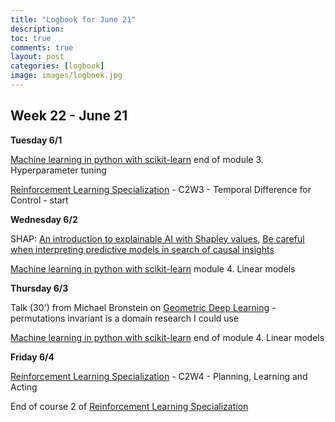 ```yaml
---
title: "Logbook for June 21"
description: 
toc: true
comments: true
layout: post
categories: [logbook]
image: images/logbook.jpg
---
```




## Week 22 - June 21

**Tuesday 6/1**

[Machine learning in python with scikit-learn](/guillaume_blog/blog/Machine-learning-in-python-with-scikit-learn.html) end of module 3. Hyperparameter tuning

[Reinforcement Learning Specialization](/guillaume_blog/blog/reinforcement-learning-specialization-coursera-course2.html) - C2W3 - Temporal Difference for Control - start

**Wednesday 6/2**

SHAP: [An introduction to explainable AI with Shapley values](https://github.com/castorfou/shap/blob/master/notebooks/overviews/An%20introduction%20to%20explainable%20AI%20with%20Shapley%20values.ipynb), [Be careful when interpreting predictive models in search of causal insights](https://github.com/castorfou/shap/blob/master/notebooks/overviews/Be%20careful%20when%20interpreting%20predictive%20models%20in%20search%20of%20causal%C2%A0insights.ipynb)

[Machine learning in python with scikit-learn](/guillaume_blog/blog/Machine-learning-in-python-with-scikit-learn.html) module 4. Linear models

**Thursday 6/3**

Talk (30') from Michael Bronstein on [Geometric Deep Learning](https://slideslive.com/38956431/invited-talk-michael-bronstein) - permutations invariant is a domain research I could use

[Machine learning in python with scikit-learn](/guillaume_blog/blog/Machine-learning-in-python-with-scikit-learn.html) end of module 4. Linear models

**Friday 6/4**

[Reinforcement Learning Specialization](/guillaume_blog/blog/reinforcement-learning-specialization-coursera-course2.html) - C2W4 - Planning, Learning and Acting 

End of course 2 of [Reinforcement Learning Specialization](/guillaume_blog/blog/reinforcement-learning-specialization-coursera-course2.html)

